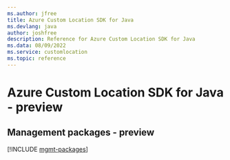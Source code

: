 ```yaml
---
ms.author: jfree
title: Azure Custom Location SDK for Java
ms.devlang: java
author: joshfree
description: Reference for Azure Custom Location SDK for Java
ms.data: 08/09/2022
ms.service: customlocation
ms.topic: reference
---
```

# Azure Custom Location SDK for Java - preview

## Management packages - preview
[!INCLUDE [mgmt-packages](custom-location-mgmt-index.md)]